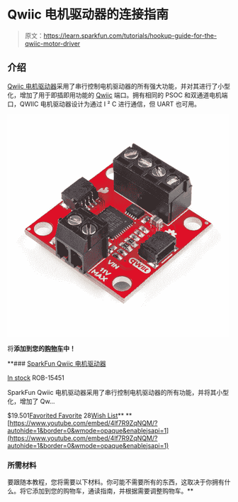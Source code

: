 # Qwiic 电机驱动器的连接指南

> 原文：<https://learn.sparkfun.com/tutorials/hookup-guide-for-the-qwiic-motor-driver>

## 介绍

[Qwiic 电机驱动器](https://www.sparkfun.com/products/15451)采用了串行控制电机驱动器的所有强大功能，并对其进行了小型化，增加了用于即插即用功能的 [Qwiic](https://www.sparkfun.com/qwiic) 端口。拥有相同的 PSOC 和双通道电机端口，QWIIC 电机驱动器设计为通过 I ² C 进行通信，但 UART 也可用。

[![SparkFun Qwiic Motor Driver](img/edaf8a221868bc2101a2021d91346ef8.png)](https://www.sparkfun.com/products/15451) 

将**添加到您的[购物车](https://www.sparkfun.com/cart)中！**

 **### [SparkFun Qwiic 电机驱动器](https://www.sparkfun.com/products/15451)

[In stock](https://learn.sparkfun.com/static/bubbles/ "in stock") ROB-15451

SparkFun Qwiic 电机驱动器采用了串行控制电机驱动器的所有功能，并将其小型化，增加了 Qw…

$19.501[Favorited Favorite](# "Add to favorites") 28[Wish List](# "Add to wish list")** **[https://www.youtube.com/embed/4lf7R9ZqNQM/?autohide=1&border=0&wmode=opaque&enablejsapi=1](https://www.youtube.com/embed/4lf7R9ZqNQM/?autohide=1&border=0&wmode=opaque&enablejsapi=1)

### 所需材料

要跟随本教程，您将需要以下材料。你可能不需要所有的东西，这取决于你拥有什么。将它添加到您的购物车，通读指南，并根据需要调整购物车。**